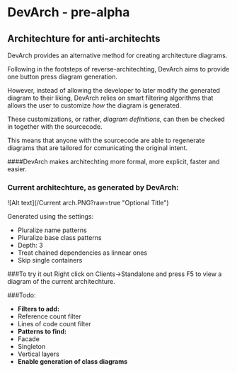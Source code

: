 # DevArch - pre-alpha
## Architechture for anti-architechts

DevArch provides an alternative method for creating architecture diagrams.

Following in the footsteps of reverse-architechting, DevArch aims to provide one button press diagram generation.

However, instead of allowing the developer to later modify the generated diagram to their liking, DevArch relies on smart filtering algorithms that allows the user to customize *how* the diagram is generated.

These customizations, or rather, *diagram definitions*, can then be checked in together with the sourcecode. 

This means that anyone with the sourcecode are able to regenerate diagrams that are tailored for comunicating the original intent.

####DevArch makes architechting more formal, more explicit, faster and easier.

### Current architechture, as generated by DevArch:
![Alt text](/Current arch.PNG?raw=true "Optional Title")

Generated using the settings:
 - Pluralize name patterns
 - Pluralize base class patterns
 - Depth: 3
 - Treat chained dependencies as linnear ones
 - Skip single containers

###To try it out
Right click on Clients->Standalone and press F5 to view a diagram of the current architechture.

###Todo:
* **Filters to add:**
* Reference count filter
* Lines of code count filter
* **Patterns to find:**
* Facade
* Singleton
* Vertical layers
* **Enable generation of class diagrams**
